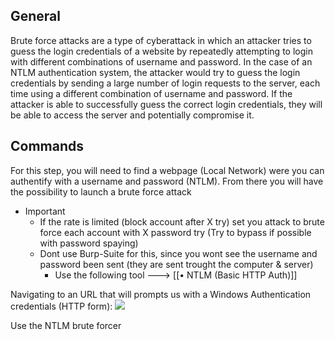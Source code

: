 
## General

Brute force attacks are a type of cyberattack in which an attacker tries to guess the login credentials of a website by repeatedly attempting to login with different combinations of username and password. In the case of an NTLM authentication system, the attacker would try to guess the login credentials by sending a large number of login requests to the server, each time using a different combination of username and password. If the attacker is able to successfully guess the correct login credentials, they will be able to access the server and potentially compromise it.


## Commands

For this step, you will need to find a webpage (Local Network) were you can authentify with a username and password (NTLM). From there you will have the possibility to launch a brute force attack

- Important
	- If the rate is limited (block account after X try) set you attack to brute force each account with X password try (Try to bypass if possible with password spaying)
	- Dont use Burp-Suite for this, since you wont see the username and password been sent (they are sent trought the computer & server)
		- Use the following tool ---> [[• NTLM (Basic HTTP Auth)]]

Navigating to an URL that will prompts us with a Windows Authentication credentials (HTTP form):
![](https://tryhackme-images.s3.amazonaws.com/user-uploads/6093e17fa004d20049b6933e/room-content/5f18e5326d5a50d656d1827221bdcac7.png)

Use the NTLM brute forcer
